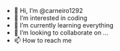- 👋 Hi, I’m @carneiro1292
- 👀 I’m interested in coding
- 🌱 I’m currently learning everything
- 💞️ I’m looking to collaborate on ...
- 📫 How to reach me 

<!---
carneiro1292/carneiro1292 is a ✨ special ✨ repository because its `README.md` (this file) appears on your GitHub profile.
You can click the Preview link to take a look at your changes.
--->
